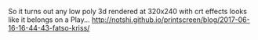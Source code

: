 So it turns out any low poly 3d rendered at 320x240 with crt effects looks like it belongs on a Play... http://notshi.github.io/printscreen/blog/2017-06-16-16-44-43-fatso-kriss/ 